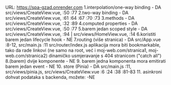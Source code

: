URL: https://spa-gzad.onrender.com
1.interpolation/one-way binding - DA src/views/CreateView.vue, :50 :77
2.two-way binding - DA src/views/CreateView.vue, :61 :64 :67 :70 :73
3.methods - DA src/views/CreateView.vue, :32 :89
4.computed properties - DA src/views/CreateView.vue, :50 :77
5.barem jedan scoped style - DA src/views/CreateView.vue, :94 | src/views/HomeView.vue, :14
6.koristiti barem jedan lifecycle hook - NE
7.routing (više stranica) - DA src/App.vue :8-12, src/main.js :11 src/router/index.js
	aplikacija mora biti bookmarkable, tako da rade linkovi (ne samo na root, već i moj-web.com/stranica1, moj-web.com/stranica2)
	dinamičko usmjeravanje s 404 stranicom ("catch all")
8.(barem) dvije komponente - NE
9. barem jedna komponenta mora emitirati barem jedan event - NE
10. store (Pinia) - DA src/main.js :11, src/views/pinia.js, src/views/CreateView.vue :6 :24 :38 :81-83
11. asinkroni dohvat podataka s backenda, možete: -NE